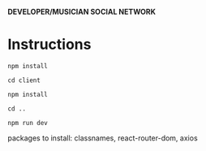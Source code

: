 **DEVELOPER/MUSICIAN SOCIAL NETWORK**

# Instructions

```
npm install
```

```
cd client
```

```
npm install
```

```
cd ..
```

```
npm run dev
```

packages to install:
classnames, react-router-dom, axios
